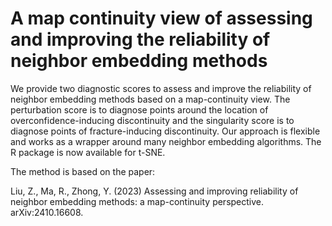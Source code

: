 # A map continuity view of assessing and improving the reliability of neighbor embedding methods
We provide two diagnostic scores to assess and improve the reliability of neighbor embedding methods based on a map-continuity view. The perturbation score is to diagnose points around the location of overconfidence-inducing discontinuity and the singularity score is to diagnose points of fracture-inducing discontinuity. Our approach is flexible and works as a wrapper around many neighbor embedding algorithms. The R package is now available for t-SNE.

The method is based on the paper:

Liu, Z., Ma, R., Zhong, Y. (2023) Assessing and improving reliability of neighbor embedding methods: a map-continuity perspective. arXiv:2410.16608.
